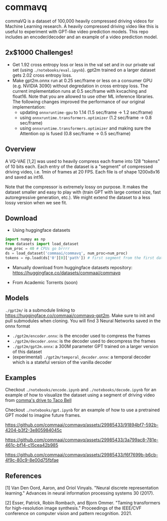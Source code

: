 # commavq
commaVQ is a dataset of 100,000 heavily compressed driving videos for Machine Learning research. A heavily compressed driving video like this is useful to experiment with GPT-like video prediction models. This repo includes an encoder/decoder and an example of a video prediction model.

## 2x$1000 Challenges!

- Get 1.92 cross entropy loss or less in the val set and in our private val set (using `./notebooks/eval.ipynb`). gpt2m trained on a larger dataset gets 2.02 cross entropy loss.
- Make gpt2m.onnx run at 0.25 sec/frame or less on a consumer GPU (e.g. NVIDIA 3090) without degredation in cross entropy loss. The current implementation runs at 0.5 sec/frame with kvcaching and float16. Note that you are allowed to use other ML inference libraries. The following changes improved the performance of our original implementation:
  - updating `onnxruntime-gpu` to 1.14 (1.5 sec/frame -> 1.2 sec/frame)
  - using `onnxruntime.transformers.optimizer` (1.2 sec/frame -> 0.8 sec/frame)
  - using `onnxruntime.transformers.optimizer` and making sure the Attention op is fused (0.8 sec/frame -> 0.5 sec/frame)

## Overview
A VQ-VAE [1,2] was used to heavily compress each frame into 128 "tokens" of 10 bits each. Each entry of the dataset is a "segment" of compressed driving video, i.e. 1min of frames at 20 FPS. Each file is of shape 1200x8x16 and saved as int16.

Note that the compressor is extremely lossy on purpose. It makes the dataset smaller and easy to play with (train GPT with large context size, fast autoregressive generation, etc.). We might extend the dataset to a less lossy version when we see fit.

## Download
- Using huggingface datasets
```python
import numpy as np
from datasets import load_dataset
num_proc = 40 # CPUs go brrrr
ds = load_dataset('commaai/commavq', num_proc=num_proc)
tokens = np.load(ds['0'][0]['path']) # first segment from the first data shard
```

- Manually download from huggingface datasets repository: https://huggingface.co/datasets/commaai/commavq

- From Academic Torrents (soon)


## Models
`./gpt2m/` is a submodule linking to https://huggingface.co/commaai/commavq-gpt2m. Make sure to init and pull submodules when cloning.
You will find 3 Neural Networks saved in the onnx format
- `./gpt2m/encoder.onnx`: is the encoder used to compress the frames
- `./gpt2m/decoder.onnx`: is the decoder used to decompress the frames
- `./gpt2m/gpt2m.onnx`: a 300M parameter GPT trained on a larger version of this dataset
- (experimental) `./gpt2m/temporal_decoder.onnx`: a temporal decoder which is a stateful version of the vanilla decoder

## Examples
Checkout `./notebooks/encode.ipynb` and `./notebooks/decode.ipynb` for an example of how to visualize the dataset using a segment of driving video from [comma's drive to Taco Bell](https://blog.comma.ai/taco-bell/)

Checkout `./notebooks/gpt.ipynb` for an example of how to use a pretrained GPT model to imagine future frames.

https://github.com/commaai/commavq/assets/29985433/91894bf7-592b-4204-b3f2-3e805984045c

https://github.com/commaai/commavq/assets/29985433/3a799ac8-781e-461c-bf14-c15cea42b985

https://github.com/commaai/commavq/assets/29985433/f6f7699b-b6cb-4f9c-80c9-8e00d75fbfae


## References
[1] Van Den Oord, Aaron, and Oriol Vinyals. "Neural discrete representation learning." Advances in neural information processing systems 30 (2017).

[2] Esser, Patrick, Robin Rombach, and Bjorn Ommer. "Taming transformers for high-resolution image synthesis." Proceedings of the IEEE/CVF conference on computer vision and pattern recognition. 2021.
